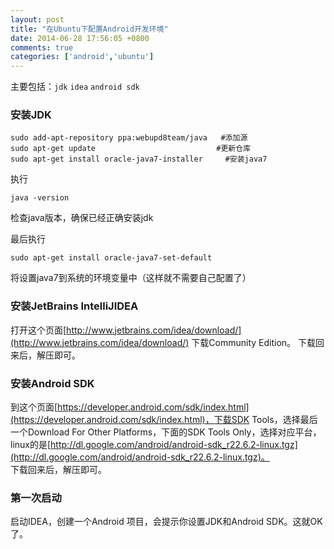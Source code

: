 ```yaml
---
layout: post
title: "在Ubuntu下配置Android开发环境"
date: 2014-06-28 17:56:05 +0800
comments: true
categories: ['android','ubuntu']
---
```



主要包括：`jdk`  `idea` `android sdk`

### 安装JDK

```
sudo add-apt-repository ppa:webupd8team/java   #添加源
sudo apt-get update  						  #更新仓库
sudo apt-get install oracle-java7-installer     #安装java7
```

执行
```
java -version
```
检查java版本，确保已经正确安装jdk
<!--more-->
最后执行
```
sudo apt-get install oracle-java7-set-default
```
将设置java7到系统的环境变量中（这样就不需要自己配置了）

### 安装JetBrains IntelliJIDEA
打开这个页面[http://www.jetbrains.com/idea/download/](http://www.jetbrains.com/idea/download/) 下载Community Edition。
下载回来后，解压即可。

### 安装Android SDK
到这个页面[https://developer.android.com/sdk/index.html](https://developer.android.com/sdk/index.html)，下载SDK Tools，选择最后一个Download For Other Platforms，下面的SDK Tools Only，选择对应平台，linux的是[http://dl.google.com/android/android-sdk_r22.6.2-linux.tgz](http://dl.google.com/android/android-sdk_r22.6.2-linux.tgz)。     
下载回来后，解压即可。

### 第一次启动
启动IDEA，创建一个Android 项目，会提示你设置JDK和Android SDK。这就OK了。
